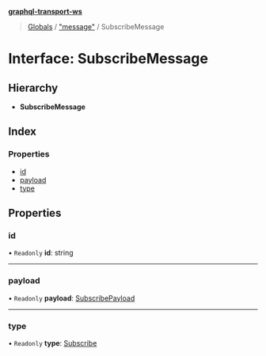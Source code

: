 **[graphql-transport-ws](../README.md)**

> [Globals](../README.md) / ["message"](../modules/_message_.md) / SubscribeMessage

# Interface: SubscribeMessage

## Hierarchy

* **SubscribeMessage**

## Index

### Properties

* [id](_message_.subscribemessage.md#id)
* [payload](_message_.subscribemessage.md#payload)
* [type](_message_.subscribemessage.md#type)

## Properties

### id

• `Readonly` **id**: string

___

### payload

• `Readonly` **payload**: [SubscribePayload](_message_.subscribepayload.md)

___

### type

• `Readonly` **type**: [Subscribe](../enums/_message_.messagetype.md#subscribe)
